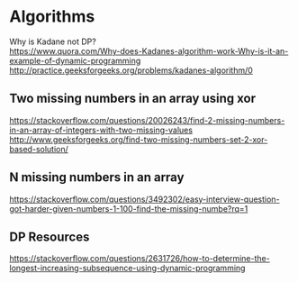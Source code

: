 # Algorithms 
Why is Kadane not DP?<br>
https://www.quora.com/Why-does-Kadanes-algorithm-work-Why-is-it-an-example-of-dynamic-programming
http://practice.geeksforgeeks.org/problems/kadanes-algorithm/0 <br>

## Two missing numbers in an array using xor <br>
https://stackoverflow.com/questions/20026243/find-2-missing-numbers-in-an-array-of-integers-with-two-missing-values
http://www.geeksforgeeks.org/find-two-missing-numbers-set-2-xor-based-solution/
## N missing numbers in an array
https://stackoverflow.com/questions/3492302/easy-interview-question-got-harder-given-numbers-1-100-find-the-missing-numbe?rq=1

## DP Resources
https://stackoverflow.com/questions/2631726/how-to-determine-the-longest-increasing-subsequence-using-dynamic-programming

